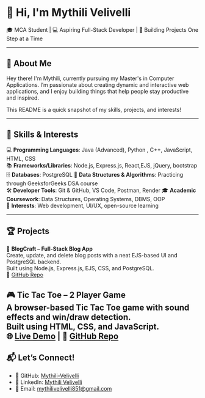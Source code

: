 # 👋 Hi, I'm Mythili Velivelli

🎓 MCA Student | 💻 Aspiring Full-Stack Developer | 🎯 Building Projects One Step at a Time

---

## 📌 About Me

Hey there! I'm Mythili, currently pursuing my Master's in Computer Applications. I’m passionate about creating dynamic and interactive web applications, and I enjoy building things that help people stay productive and inspired.

This README is a quick snapshot of my skills, projects, and interests!

---
## 🚀 Skills & Interests

💻 **Programming Languages**: Java (Advanced), Python , C++, JavaScript, HTML, CSS  
📚 **Frameworks/Libraries**: Node.js, Express.js, React,EJS, jQuery, bootstrap  
🗄️ **Databases**: PostgreSQL
🧩 **Data Structures & Algorithms**: Practicing through GeeksforGeeks DSA course  
🛠️ **Developer Tools**: Git & GitHub, VS Code, Postman, Render 
🎓 **Academic Coursework**: Data Structures, Operating Systems, DBMS, OOP  
🎯 **Interests**: Web development, UI/UX, open-source learning

---
## 🏆 Projects

📝 **BlogCraft – Full-Stack Blog App**  
Create, update, and delete blog posts with a neat EJS-based UI and PostgreSQL backend.  
Built using Node.js, Express.js, EJS, CSS, and PostgreSQL.  
🔗 [GitHub Repo](https://github.com/Mythili-Velivelli/BlogCraft)

🎮 **Tic Tac Toe – 2 Player Game**  
A browser-based Tic Tac Toe game with sound effects and win/draw detection.  
Built using HTML, CSS, and JavaScript.  
🌐 [Live Demo](https://mythili-velivelli.github.io/TicTacToe) | 🔗 [GitHub Repo](https://github.com/Mythili-Velivelli/TicTacToe)
---
<!--🌦️ **Live Weather App**  
Search for any city and get real-time weather data with icons and temperature.  
Uses OpenWeatherMap API.  
Built using HTML, CSS, and JavaScript.  
🔗 [GitHub Repo](https://github.com/Mythili-Velivelli/WeatherApp)

💰 **Expense Tracker**  
Track income and expenses with simple UI and color-coded entries.  
Built using HTML, CSS, and JavaScript.  
🔗 [GitHub Repo](https://github.com/Mythili-Velivelli/ExpenseTracker)

💼 **Portfolio Website**  
A personal website to showcase my skills, projects, and achievements.  
Built using HTML, CSS, and JavaScript.  
🔗 [GitHub Repo](https://github.com/Mythili-Velivelli/MyPortfolio)-->


## 📬 Let’s Connect!

- 🔗 GitHub: [Mythili-Velivelli](https://github.com/Mythili-Velivelli)  
- 💼 LinkedIn: [Mythili Velivelli](https://linkedin.com/in/velivelli-mythili)  
- 📧 Email: mythilivelivelli851@gmail.com


